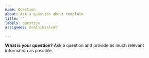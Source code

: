 ```yaml
---
name: Question
about: Ask a question about template
title: ''
labels: question
assignees: dominiksalvet

---
```


**What is your question?**
Ask a question and provide as much relevant information as possible.
